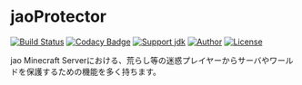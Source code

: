 # jaoProtector
[![Build Status](https://travis-ci.org/jaoafa/jaoProtector.svg?branch=master)](https://travis-ci.org/jaoafa/jaoProtector)
[![Codacy Badge](https://api.codacy.com/project/badge/Grade/8dd23816dba646ed8f862a063d3af188)](https://www.codacy.com/app/book000/jaoReputation?utm_source=github.com&amp;utm_medium=referral&amp;utm_content=jaoafa/jaoReputation&amp;utm_campaign=Badge_Grade)
[![Support jdk](https://img.shields.io/badge/Support%20jdk-oraclejdk8-red.svg)](https://img.shields.io)
[![Author](https://img.shields.io/badge/Author%20MinecraftID-mine__book000-orange.svg)](https://img.shields.io)
[![License](https://img.shields.io/badge/license-None-yellow.svg)](https://img.shields.io)

jao Minecraft Serverにおける、荒らし等の迷惑プレイヤーからサーバやワールドを保護するための機能を多く持ちます。  
